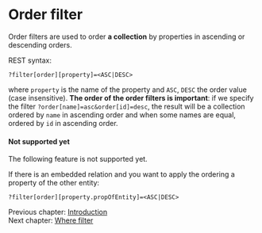 # Order filter

Order filters are used to order **a collection** by properties in ascending or descending orders.

REST syntax:

```
?filter[order][property]=<ASC|DESC>
```

where `property` is the name of the property and `ASC`, `DESC` the order value (case insensitive). **The order of the order filters is important**: if we specify the filter `?order[name]=asc&order[id]=desc`, the result will be a collection ordered by `name` in ascending order and when some names are equal, ordered by `id` in ascending order.

#### Not supported yet

The following feature is not supported yet.

If there is an embedded relation and you want to apply the ordering a property of the other entity:

```
?filter[order][property.propOfEntity]=<ASC|DESC>
```

Previous chapter: [Introduction](introduction.md)<br />
Next chapter: [Where filter](where-filter.md)
